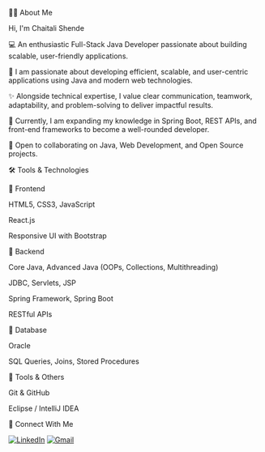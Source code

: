 👩‍💻 About Me

Hi, I'm Chaitali Shende 

💻 An enthusiastic Full-Stack Java Developer passionate about building scalable, user-friendly applications.

🚀 I am passionate about developing efficient, scalable, and user-centric applications using Java and modern web technologies.

✨ Alongside technical expertise, I value clear communication, teamwork, adaptability, and problem-solving to deliver impactful results.

🌱 Currently, I am expanding my knowledge in Spring Boot, REST APIs, and front-end frameworks to become a well-rounded developer.

🤝 Open to collaborating on Java, Web Development, and Open Source projects.



🛠️ Tools & Technologies

🔹 Frontend

HTML5, CSS3, JavaScript 

React.js 

Responsive UI with Bootstrap

🔹 Backend

Core Java, Advanced Java (OOPs, Collections, Multithreading)

JDBC, Servlets, JSP

Spring Framework, Spring Boot

RESTful APIs

🔹 Database

Oracle 

SQL Queries, Joins, Stored Procedures

🔹 Tools & Others

Git & GitHub

Eclipse / IntelliJ IDEA



🔗 Connect With Me  

[![LinkedIn](https://img.icons8.com/color/48/000000/linkedin.png)](www.linkedin.com/in/chaitali-shende-a28779256)   [![Gmail](https://img.icons8.com/color/48/000000/gmail-new.png)](mailto:your-chaitaliishendde@gmail.com)  
